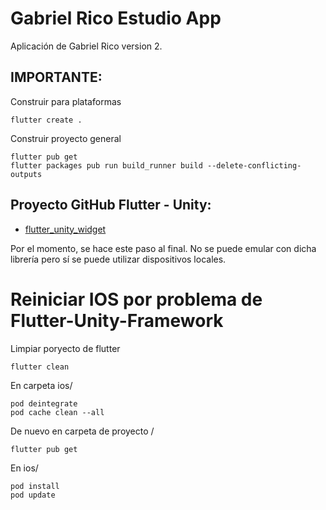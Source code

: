 # Gabriel Rico Estudio App

Aplicación de Gabriel Rico version 2.


## IMPORTANTE:

Construir para plataformas

```
flutter create .
```

Construir proyecto general

```
flutter pub get
flutter packages pub run build_runner build --delete-conflicting-outputs
```


## Proyecto GitHub Flutter - Unity:

- [flutter_unity_widget](https://github.com/juicycleff/flutter-unity-view-widget)

Por el momento, se hace este paso al final. No se puede emular con dicha librería pero sí se puede utilizar dispositivos locales.

# Reiniciar IOS por problema de Flutter-Unity-Framework

Limpiar poryecto de flutter

```
flutter clean
```

En carpeta ios/

```
pod deintegrate
pod cache clean --all
```

De nuevo en carpeta de proyecto /
```
flutter pub get
```

En ios/
```
pod install
pod update
```
